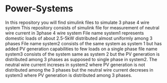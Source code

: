 # Power-Systems
In this repository you will find simulink files to simulate 3 phase 4 wire system
This repository consists of simulink file for measurement of neutral wire current in 3phase 4 wire system 
File name system1 represents domestic loads of about 2.5-5kW distributed almost uniformly among 3 phases
File name system2 consists of the same system as system 1 but has added PV generation capabilities to few loads on a single phase 
file name system3 consists of the system same as system 2 but the PV generation is distributed among 3 phases as supposed to single phase in system2.
The neutral wire current increses in system2 where PV generation is not distributed among the 3 phases but the neutral wire current decreses in system3 where PV generation is distributed among 3 phases.
